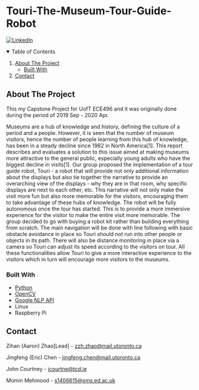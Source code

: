 # Touri-The-Museum-Tour-Guide-Robot
[![LinkedIn][linkedin-shield]][linkedin-url]

<!-- TABLE OF CONTENTS -->
<details open="open">
  <summary>Table of Contents</summary>
  <ol>
    <li>
      <a href="#about-the-project">About The Project</a>
      <ul>
        <li><a href="#built-with">Built With</a></li>
      </ul>
    </li>
<!--     <li>
      <a href="#getting-started">Getting Started</a>
      <ul>
        <li><a href="#prerequisites">Prerequisites</a></li>
        <li><a href="#installation">Installation</a></li>
      </ul>
    </li>
    <li><a href="#usage">Usage</a></li>
    <li><a href="#roadmap">Roadmap</a></li>
    <li><a href="#contributing">Contributing</a></li>
    <li><a href="#license">License</a></li> -->
    <li><a href="#contact">Contact</a></li>
<!--     <li><a href="#acknowledgements">Acknowledgements</a></li> -->
  </ol>
</details>



<!-- ABOUT THE PROJECT -->
## About The Project

This my Capstone Project for UofT ECE496 and it was originally done during the period of 2019 Sep - 2020 Apr.

Museums are a hub of knowledge and history, defining the culture of a period and a people.
However, it is seen that the number of museum visitors, hence the number of people learning
from this hub of knowledge, has been in a steady decline since 1982 in North America[1]. This
report describes and evaluates a solution to this issue aimed at making museums more attractive
to the general public, especially young adults who have the biggest decline in visits[1].
Our group proposed the implementation of a tour guide robot, Touri - a robot that will provide
not only additional information about the displays but also tie together the narrative to provide an
overarching view of the displays - why they are in that room, why specific displays are next to
each other, etc. This narrative will not only make the visit more fun but also more memorable for
the visitors, encouraging them to take advantage of these hubs of knowledge.
The robot will be fully autonomous once the tour has started. This is to provide a more
immersive experience for the visitor to make the entire visit more memorable.
The group decided to go with buying a robot kit rather than building everything from scratch.
The main navigation will be done with line following with basic obstacle avoidance in place so
Touri should not run into other people or objects in its path. There will also be distance
monitoring in place via a camera so Touri can adjust its speed according to the visitors on tour.
All these functionalities allow Touri to give a more interactive experience to the visitors which in
turn will encourage more visitors to the museums.


### Built With

* [Python](https://www.python.org/)
* [OpenCV](https://pypi.org/project/opencv-python/)
* [Google NLP API](https://cloud.google.com/natural-language/docs/reference/libraries)
* Linux
* Raspberry Pi

<!-- CONTACT -->
## Contact

Zihan (Aaron) Zhao[Lead] - zzh.zhao@mail.utoronto.ca

Jingfeng (Eric) Chen - jingfeng.chen@mail.utoronto.ca

John Courtney - jcourtne@tcd.ie

Momin Mehmood - s1406615@sms.ed.ac.uk


<!-- MARKDOWN LINKS & IMAGES -->
<!-- https://www.markdownguide.org/basic-syntax/#reference-style-links -->
[contributors-shield]: https://img.shields.io/github/contributors/othneildrew/Best-README-Template.svg?style=for-the-badge
[contributors-url]: https://github.com/othneildrew/Best-README-Template/graphs/contributors
[forks-shield]: https://img.shields.io/github/forks/othneildrew/Best-README-Template.svg?style=for-the-badge
[forks-url]: https://github.com/othneildrew/Best-README-Template/network/members
[stars-shield]: https://img.shields.io/github/stars/othneildrew/Best-README-Template.svg?style=for-the-badge
[stars-url]: https://github.com/othneildrew/Best-README-Template/stargazers
[issues-shield]: https://img.shields.io/github/issues/othneildrew/Best-README-Template.svg?style=for-the-badge
[issues-url]: https://github.com/othneildrew/Best-README-Template/issues
[license-shield]: https://img.shields.io/github/license/othneildrew/Best-README-Template.svg?style=for-the-badge
[license-url]: https://github.com/othneildrew/Best-README-Template/blob/master/LICENSE.txt
[linkedin-shield]: https://img.shields.io/badge/-LinkedIn-black.svg?style=for-the-badge&logo=linkedin&colorB=555
[linkedin-url]: https://linkedin.com/in/aaron-zhao
[product-screenshot]: images/screenshot.png
